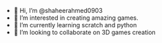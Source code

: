 - 👋 Hi, I’m @shaheerahmed0903
- 👀 I’m interested in creating amazing games.
- 🌱 I’m currently learning scratch and python
- 💞️ I’m looking to collaborate on 3D games creation

<!---
shaheerahmed0903/shaheerahmed0903 is a ✨ special ✨ repository because its `README.md` (this file) appears on your GitHub profile.
You can click the Preview link to take a look at your changes.
--->
